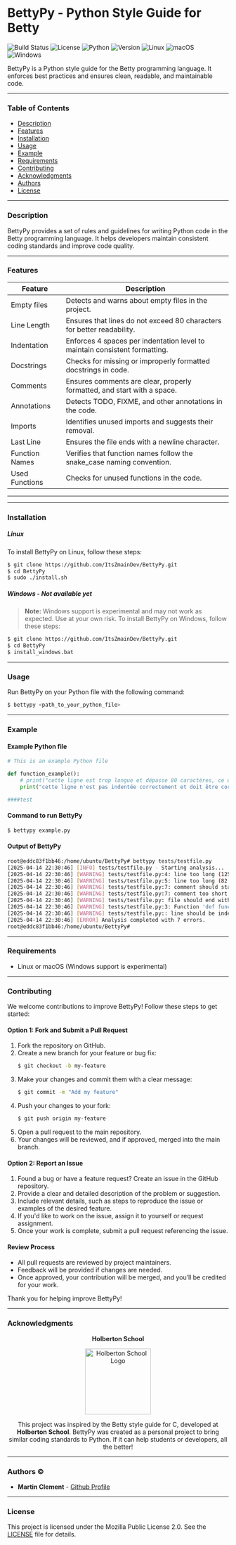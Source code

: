 # BettyPy - Python Style Guide for Betty

![Build Status](https://img.shields.io/badge/build-passing-brightgreen)
![License](https://img.shields.io/badge/license-MPL%202.0-blue)
![Python](https://img.shields.io/badge/python-3.x-blue)
![Version](https://img.shields.io/badge/version-1.0.0-orange)
![Linux](https://img.shields.io/badge/os-linux-blue)
![macOS](https://img.shields.io/badge/os-macOS-blue)
![Windows](https://img.shields.io/badge/os-windows-yellow)

BettyPy is a Python style guide for the Betty programming language. It enforces best practices and ensures clean, readable, and maintainable code.

---

### Table of Contents
- [Description](#description)
- [Features](#features)
- [Installation](#installation)
- [Usage](#usage)
- [Example](#example)
- [Requirements](#requirements)
- [Contributing](#contributing)
- [Acknowledgments](#acknowledgments)
- [Authors](#authors)
- [License](#license)

---

### Description

BettyPy provides a set of rules and guidelines for writing Python code in the Betty programming language. It helps developers maintain consistent coding standards and improve code quality.

---

### Features
| Feature        | Description                                                                 |
|----------------|-----------------------------------------------------------------------------|
| Empty files    | Detects and warns about empty files in the project.                        |
| Line Length    | Ensures that lines do not exceed 80 characters for better readability.     |
| Indentation    | Enforces 4 spaces per indentation level to maintain consistent formatting. |
| Docstrings     | Checks for missing or improperly formatted docstrings in code.            |
| Comments       | Ensures comments are clear, properly formatted, and start with a space.   |
| Annotations    | Detects TODO, FIXME, and other annotations in the code.                   |
| Imports        | Identifies unused imports and suggests their removal.                     |
| Last Line      | Ensures the file ends with a newline character.                           |
| Function Names | Verifies that function names follow the snake_case naming convention.     |
| Used Functions | Checks for unused functions in the code.                               |

---

---

### Installation

##### Linux
To install BettyPy on Linux, follow these steps:

```bash
$ git clone https://github.com/ItsZmainDev/BettyPy.git
$ cd BettyPy
$ sudo ./install.sh
```

##### Windows - Not available yet
> **Note:** Windows support is experimental and may not work as expected. Use at your own risk.
To install BettyPy on Windows, follow these steps:
```bash
$ git clone https://github.com/ItsZmainDev/BettyPy.git
$ cd BettyPy
$ install_windows.bat
```

---

### Usage
Run BettyPy on your Python file with the following command:

```bash
$ bettypy <path_to_your_python_file>
```

---

### Example
#### Example Python file
```python
# This is an example Python file

def function_example():
	# print("cette ligne est trop longue et dépasse 80 caractères, ce qui est inacceptable dans le style de codage de Betty.")
    print("cette ligne n'est pas indentée correctement et doit être corrigée.")

####test
```

#### Command to run BettyPy
```bash
$ bettypy example.py
```

#### Output of BettyPy
```bash
root@eddc83f1bb46:/home/ubuntu/BettyPy# bettypy tests/testfile.py 
[2025-04-14 22:30:46] [INFO] tests/testfile.py - Starting analysis...
[2025-04-14 22:30:46] [WARNING] tests/testfile.py:4: line too long (125 characters)
[2025-04-14 22:30:46] [WARNING] tests/testfile.py:5: line too long (82 characters)
[2025-04-14 22:30:46] [WARNING] tests/testfile.py:7: comment should start with a space after #
[2025-04-14 22:30:46] [WARNING] tests/testfile.py:7: comment too short (4 characters)
[2025-04-14 22:30:46] [WARNING] tests/testfile.py: file should end with a new line
[2025-04-14 22:30:46] [WARNING] tests/testfile.py:3: Function 'def function_example():' is missing a docstring.
[2025-04-14 22:30:46] [WARNING] tests/testfile.py:: line should be indented with tabs, not spaces. Please use tabs for indentation.
[2025-04-14 22:30:46] [ERROR] Analysis completed with 7 errors.
root@eddc83f1bb46:/home/ubuntu/BettyPy# 
```

---

### Requirements
- Linux or macOS (Windows support is experimental)

---

### Contributing

We welcome contributions to improve BettyPy! Follow these steps to get started:

#### Option 1: Fork and Submit a Pull Request
1. Fork the repository on GitHub.
2. Create a new branch for your feature or bug fix:
   ```bash
   $ git checkout -b my-feature
   ```
3. Make your changes and commit them with a clear message:
   ```bash
   $ git commit -m "Add my feature"
   ```
4. Push your changes to your fork:
   ```bash
   $ git push origin my-feature
   ```
5. Open a pull request to the main repository.
6. Your changes will be reviewed, and if approved, merged into the main branch.

#### Option 2: Report an Issue
1. Found a bug or have a feature request? Create an issue in the GitHub repository.
2. Provide a clear and detailed description of the problem or suggestion.
3. Include relevant details, such as steps to reproduce the issue or examples of the desired feature.
4. If you'd like to work on the issue, assign it to yourself or request assignment.
5. Once your work is complete, submit a pull request referencing the issue.

#### Review Process
- All pull requests are reviewed by project maintainers.
- Feedback will be provided if changes are needed.
- Once approved, your contribution will be merged, and you’ll be credited for your work.

Thank you for helping improve BettyPy!

---

### Acknowledgments

<p align="center">
  <strong>Holberton School</strong>
</p>

<p align="center">
  <img src="https://user-images.strikinglycdn.com/res/hrscywv4p/image/upload/c_limit,fl_lossy,h_630,w_1200,f_auto,q_auto/79001/331125_630361.png" alt="Holberton School Logo" width="150">
</p>

<p align="center">
  This project was inspired by the Betty style guide for C, developed at <strong>Holberton School</strong>. BettyPy was created as a personal project to bring similar coding standards to Python. If it can help students or developers, all the better!
</p>

---

### Authors &copy;

- **Martin Clement** - [Github Profile](https://github.com/ItsZmainDev)

---

### License
This project is licensed under the Mozilla Public License 2.0. See the [LICENSE](LICENSE) file for details.